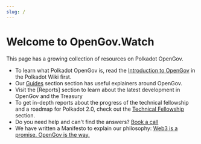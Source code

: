 ```yaml
---
slug: /
---
```

# Welcome to OpenGov.Watch

This page has a growing collection of resources on Polkadot OpenGov.

- To learn what Polkadot OpenGov is, read the [Introduction to OpenGov](https://wiki.polkadot.network/docs/learn-polkadot-opengov) in the Polkadot Wiki first.
- Our [Guides](guides) section section has useful explainers around OpenGov.
- Visit the [Reports] section to learn about the latest development in OpenGov and the Treasury
- To get in-depth reports about the progress of the technical fellowship and a roadmap for Polkadot 2.0, check out the [Technical Fellowship](technical-fellowship) section.
- Do you need help and can't find the answers? [Book a call](booking)
- We have written a Manifesto to explain our philosophy: [Web3 is a promise. OpenGov is the way.](/blog/web3-is-a-promise-opengov-is-the-way)
